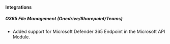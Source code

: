 
#### Integrations

##### O365 File Management (Onedrive/Sharepoint/Teams)

- Added support for Microsoft Defender 365 Endpoint in the Microsoft API Module.
